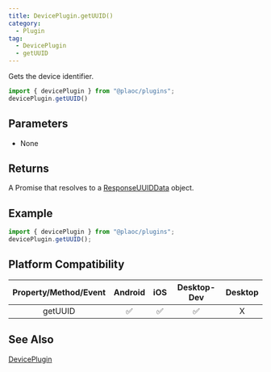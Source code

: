 ```yaml
---
title: DevicePlugin.getUUID()
category:
  - Plugin
tag:
  - DevicePlugin
  - getUUID
---
```


Gets the device identifier.

```js
import { devicePlugin } from "@plaoc/plugins";
devicePlugin.getUUID() 
```

## Parameters

- None

## Returns

A Promise that resolves to a [ResponseUUIDData](../../interface/response-uuid-data/index.md) object.

## Example

```js
import { devicePlugin } from "@plaoc/plugins";
devicePlugin.getUUID();
```

## Platform Compatibility

| Property/Method/Event | Android | iOS | Desktop-Dev | Desktop |
|:---------------------:|:-------:|:---:|:-----------:|:-------:|
| getUUID               | ✅      | ✅  | ✅          | X       |

## See Also

[DevicePlugin](./index.md)